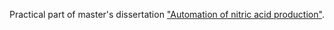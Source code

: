 Practical part of master's dissertation ["Automation of nitric acid production"](https://docs.google.com/document/d/1AXlCP1FjpPHV5r3DzeFK9Z-DYFZtfrC71jgu3xf9lM4/edit?usp=sharing).
